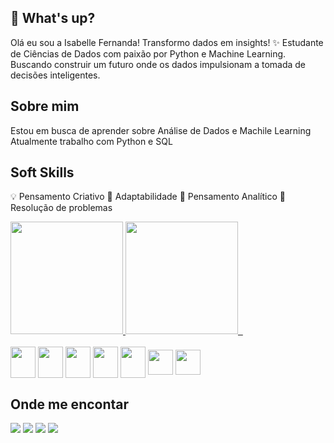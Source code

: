 
## 👋 What's up? 

Olá eu sou a Isabelle Fernanda!
Transformo dados em insights! 
✨ Estudante de Ciências de Dados com paixão por Python e Machine Learning. Buscando construir um futuro onde os dados impulsionam a tomada de decisões inteligentes.


## Sobre mim
Estou em busca de aprender sobre Análise de Dados e Machile Learning
Atualmente trabalho com Python e SQL


## Soft Skills

💡 Pensamento Criativo
🔁 Adaptabilidade
🔎 Pensamento Analítico
🔧 Resolução de problemas

<div>
  <a href="https://github.com/IsabelleFernanda">
  <img height="180px" src="https://github-readme-stats.vercel.app/api?username=IsabelleFernanda&show_icons=true&theme=dracula&include_all_commits=true&count_private=true"/>
  <img height="180px" src="https://github-readme-stats.vercel.app/api/top-langs/?username=IsabelleFernanda&layout=compact&langs_count=16&theme=dracula"/>   

  </a>
</div>


<div style="display: inline_block"><br>
  <img align="center" height="50" width="40" src="https://cdn.jsdelivr.net/gh/devicons/devicon@latest/icons/python/python-original.svg"/>
  <img align="center" height="50" width="40" src="https://cdn.jsdelivr.net/gh/devicons/devicon@latest/icons/pandas/pandas-original.svg" />
  <img align="center" height="50" width="40" src="https://cdn.jsdelivr.net/gh/devicons/devicon@latest/icons/matplotlib/matplotlib-original.svg" />
  <img align="center" height="50" width="40" src="https://cdn.jsdelivr.net/gh/devicons/devicon@latest/icons/scikitlearn/scikitlearn-original.svg"/>
  <img align="center" height="50" width="40" src="https://cdn.jsdelivr.net/gh/devicons/devicon@latest/icons/jupyter/jupyter-original-wordmark.svg"/>
  <img align="center" height="40" width="40" src="https://cdn.jsdelivr.net/gh/devicons/devicon@latest/icons/azuresqldatabase/azuresqldatabase-original.svg"/>
  <img align="center" height="40" width="40" src="https://cdn.jsdelivr.net/gh/devicons/devicon@latest/icons/anaconda/anaconda-original.svg" />
  
</div>



## Onde me encontar


<div> 
 
  <a href="https://www.instagram.com/is.a.cesario/" target="_blank"><img src="https://img.shields.io/badge/-Instagram-%23E4405F?style=for-the-badge&logo=instagram&logoColor=white" target="_blank"></a>
 <a href="https://discord.gg/wagxzStdcR" target="_blank"><img src="https://img.shields.io/badge/Discord-7289DA?style=for-the-badge&logo=discord&logoColor=white" target="_blank"></a> 
  <a href = "mailto:isabelle.f.cesario@gmail.com"><img src="https://img.shields.io/badge/-Gmail-%23333?style=for-the-badge&logo=gmail&logoColor=white" target="_blank"></a>
  <a href="https://www.linkedin.com/in/isabelle-f-silva/" target="_blank"><img src="https://img.shields.io/badge/-LinkedIn-%230077B5?style=for-the-badge&logo=linkedin&logoColor=white" target="_blank"></a> 
  
</div>
